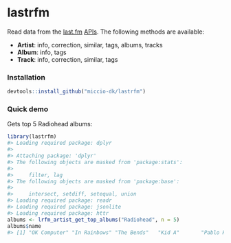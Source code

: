 
<!-- README.md is generated from README.Rmd. Please edit that file -->
lastrfm
=======

Read data from the [last.fm](www.last.fm) [APIs](http://www.last.fm/api). The following methods are available:

-   **Artist**: info, correction, similar, tags, albums, tracks
-   **Album**: info, tags
-   **Track**: info, correction, similar, tags

### Installation

``` r
devtools::install_github("miccio-dk/lastrfm")
```

### Quick demo

Gets top 5 Radiohead albums:

``` r
library(lastrfm)
#> Loading required package: dplyr
#> 
#> Attaching package: 'dplyr'
#> The following objects are masked from 'package:stats':
#> 
#>     filter, lag
#> The following objects are masked from 'package:base':
#> 
#>     intersect, setdiff, setequal, union
#> Loading required package: readr
#> Loading required package: jsonlite
#> Loading required package: httr
albums <- lrfm_artist_get_top_albums("Radiohead", n = 5)
albums$name
#> [1] "OK Computer" "In Rainbows" "The Bends"   "Kid A"       "Pablo Honey"
```
